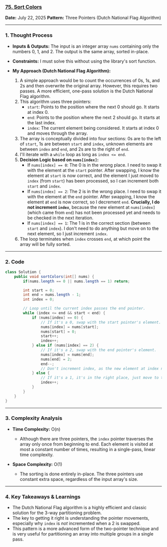 ### [75. Sort Colors](https://leetcode.com/problems/sort-colors/)

**Date:** July 22, 2025
**Pattern:** Three Pointers (Dutch National Flag Algorithm)

---

### 1. Thought Process

- **Inputs & Outputs:** The input is an integer array `nums` containing only the numbers 0, 1, and 2. The output is the same array, sorted in-place.

- **Constraints:** I must solve this without using the library's sort function.

- **My Approach (Dutch National Flag Algorithm):**
  1.  A simple approach would be to count the occurrences of 0s, 1s, and 2s and then overwrite the original array. However, this requires two passes. A more efficient, one-pass solution is the Dutch National Flag algorithm.
  2.  This algorithm uses three pointers:
      - `start`: Points to the position where the next 0 should go. It starts at index 0.
      - `end`: Points to the position where the next 2 should go. It starts at the last index.
      - `index`: The current element being considered. It starts at index 0 and moves through the array.
  3.  The array is conceptually divided into four sections: 0s are to the left of `start`, 1s are between `start` and `index`, unknown elements are between `index` and `end`, and 2s are to the right of `end`.
  4.  I'll iterate with a `while` loop as long as `index <= end`.
  5.  **Decision Logic based on `nums[index]`:**
      - If `nums[index] == 0`: The 0 is in the wrong place. I need to swap it with the element at the `start` pointer. After swapping, I know the element at `start` is now correct, and the element I just moved to `index` (from `start`) has been processed, so I can increment both `start` and `index`.
      - If `nums[index] == 2`: The 2 is in the wrong place. I need to swap it with the element at the `end` pointer. After swapping, I know the element at `end` is now correct, so I decrement `end`. **Crucially, I do not increment `index`**, because the new element at `nums[index]` (which came from `end`) has not been processed yet and needs to be checked in the next iteration.
      - If `nums[index] == 1`: The 1 is in the correct section (between `start` and `index`). I don't need to do anything but move on to the next element, so I just increment `index`.
  6.  The loop terminates when `index` crosses `end`, at which point the array will be fully sorted.

---

### 2. Code

```java
class Solution {
    public void sortColors(int[] nums) {
        if(nums.length == 0 || nums.length == 1) return;

        int start = 0;
        int end = nums.length - 1;
        int index = 0;

        // Loop until the current index passes the end pointer.
        while (index <= end && start < end) {
            if (nums[index] == 0) {
                // If it's a 0, swap with the start pointer's element.
                nums[index] = nums[start];
                nums[start] = 0;
                start++;
                index++;
            } else if (nums[index] == 2) {
                // If it's a 2, swap with the end pointer's element.
                nums[index] = nums[end];
                nums[end] = 2;
                end--;
                // Don't increment index, as the new element at index needs to be processed.
            } else {
                // If it's a 1, it's in the right place, just move to the next element.
                index++;
            }
        }
    }
}
```

---

### 3. Complexity Analysis

- **Time Complexity:** O(n)

  - Although there are three pointers, the `index` pointer traverses the array only once from beginning to end. Each element is visited at most a constant number of times, resulting in a single-pass, linear time complexity.

- **Space Complexity:** O(1)
  - The sorting is done entirely in-place. The three pointers use constant extra space, regardless of the input array's size.

---

### 4. Key Takeaways & Learnings

- The Dutch National Flag algorithm is a highly efficient and classic solution for the 3-way partitioning problem.
- The key to getting it right is understanding the pointer movements, especially why `index` is _not_ incremented when a 2 is swapped.
- This pattern is a more advanced form of the two-pointer technique and is very useful for partitioning an array into multiple groups in a single pass.
